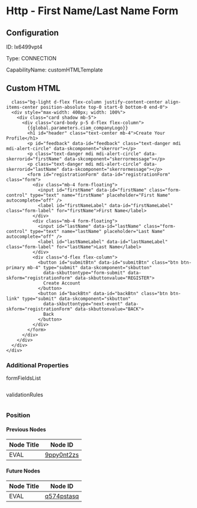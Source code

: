 # Http - First Name/Last Name Form
## Configuration
ID:  lx6499vpt4

Type: CONNECTION 

CapabilityName: customHTMLTemplate



## Custom HTML
```<div
  class="bg-light d-flex flex-column justify-content-center align-items-center position-absolute top-0 start-0 bottom-0 end-0">
  <div style="max-width: 400px; width: 100%">
    <div class="card shadow mb-5">
      <div class="card-body p-5 d-flex flex-column">
        {{global.parameters.ciam_companyLogo}}
        <h1 id="header" class="text-center mb-4">Create Your Profile</h1>
        <p id="feedback" data-id="feedback" class="text-danger mdi mdi-alert-circle" data-skcomponent="skerror"></p>
        <p class="text-danger mdi mdi-alert-circle" data-skerrorid="firstName" data-skcomponent="skerrormessage"></p>
        <p class="text-danger mdi mdi-alert-circle" data-skerrorid="lastName" data-skcomponent="skerrormessage"></p>
        <form id="registrationForm" data-id="registrationForm" class="form">
          <div class="mb-4 form-floating">
            <input id="firstName" data-id="firstName" class="form-control" type="text" name="firstName" placeholder="First Name" autocomplete="off" />
            <label id="firstNameLabel" data-id="firstNameLabel" class="form-label" for="firstName">First Name</label>
          </div>
          <div class="mb-4 form-floating">
            <input id="lastName" data-id="lastName" class="form-control" type="text" name="lastName" placeholder="Last Name" autocomplete="off" />
            <label id="lastNameLabel" data-id="lastNameLabel" class="form-label" for="lastName">Last Name</label>
          </div>
          <div class="d-flex flex-column">
            <button id="submitBtn" data-id="submitBtn" class="btn btn-primary mb-4" type="submit" data-skcomponent="skbutton" 
              data-skbuttontype="form-submit" data-skform="registrationForm" data-skbuttonvalue="REGISTER">
              Create Account
            </button>
            <button id="backBtn" data-id="backBtn" class="btn btn-link" type="submit" data-skcomponent="skbutton"
              data-skbuttontype="next-event" data-skform="registrationForm" data-skbuttonvalue="BACK">
              Back
            </button>
          </div>
        </form>
      </div>
    </div>
  </div>
</div>
```



### Additional Properties
formFieldsList
```
```


validationRules
```
```





### Position

#### Previous Nodes
| Node Title | Node ID |
| :------------- | ------------ |
| EVAL | [9ppy0nt2zs](./9ppy0nt2zs.md) | 
 
 #### Future Nodes
| Node Title | Node ID |
| :------------- | ------------ |
| EVAL |[q574pstasq](./q574pstasq.md) | 